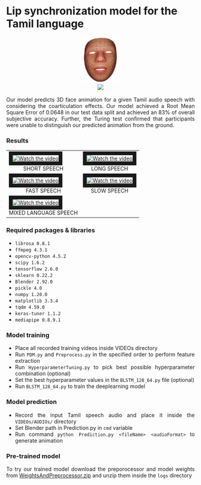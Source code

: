 # Lip synchronization model for the Tamil language

<div align="center">
    <img src="mesh.png" width="100"/>
</div>

<div align="center">
    <img src="https://img.shields.io/github/license/MohamedSabthar/Lip-synchronization-model-for-the-Tamil-language"/>
</div>

<div align="justify">
<p>
 Our model predicts 3D face animation for a given Tamil audio speech with considering the coarticulation effects. Our model achieved a Root Mean Square Error of 0.0648 in our test data split and achieved an 83% of overall subjective accuracy. Further, the Turing test confirmed that participants were unable to distinguish our predicted animation from the ground.
</p>

### Results

<table>
  <tr>
    <td>
      <a
        href="https://www.youtube.com/embed/videoseries?controls=0&amp;list=PLCeMyGcfkc9gAmnLjAPLfmiK7w-HkJFoM"
        target="_blank"
      >
        <img
          src="https://i3.ytimg.com/vi/1ydDP6Z28Y8/maxresdefault.jpg"
          alt="Watch the video"
          border="10"
        />
      </a>
      <div align="center">SHORT SPEECH</div>
    </td>
    <td>
      <a
        href="https://www.youtube.com/embed/videoseries?controls=0&amp;list=PLCeMyGcfkc9iZfYKbhFqbDMOyJyiywfFS"
        target="_blank"
      >
        <img
          src="https://i3.ytimg.com/vi/hR1Qkq4Rjdw/maxresdefault.jpg"
          alt="Watch the video"
          border="10"
        />
      </a>
      <div align="center">LONG SPEECH</div>
    </td>
  </tr>
  <tr>
    <td>
      <a
        href="https://www.youtube.com/embed/videoseries?controls=0&amp;list=PLCeMyGcfkc9gonnxxaP39nBCH-FOMZkUn"
        target="_blank"
      >
        <img
          src="https://i3.ytimg.com/vi/gm2goBVYTl8/maxresdefault.jpg"
          alt="Watch the video"
          border="10"
        />
      </a>
      <div align="center">FAST SPEECH</div>
    </td>
    <td>
      <a
        href="https://www.youtube.com/embed/videoseries?controls=0&amp;list=PLCeMyGcfkc9jhrbjYOkWy15_OYxsZITAg"
        target="_blank"
      >
        <img
          src="https://i3.ytimg.com/vi/0aUZLm46wV4/maxresdefault.jpg"
          alt="Watch the video"
          border="10"
        />
      </a>
      <div align="center">SLOW SPEECH</div>
    </td>
  </tr>
  <tr>
    <td>
      <a
        href="https://www.youtube.com/embed/videoseries?controls=0&amp;list=PLCeMyGcfkc9jGoLEHl9mM-AUJ3tRHjyF0"
        target="_blank"
      >
        <img
          src="https://i3.ytimg.com/vi/hpdGtkj_oD8/maxresdefault.jpg"
          alt="Watch the video"
          border="10"
        />
      </a>
      <div align="center">MIXED LANGUAGE SPEECH</div>
    </td>
  </tr>
</table>

### Required packages & libraries

- `librosa 0.8.1`
- `ffmpeg 4.3.1 `
- `opencv-python 4.5.2`
- `scipy 1.6.2`
- `tensorflow 2.6.0`
- `sklearn 0.22.2`
- `Blender 2.92.0`
- `pickle 4.0`
- `numpy 1.20.0`
- `matplotlib 3.3.4`
- `tqdm 4.59.0`
- `keras-tuner 1.1.2`
- `mediapipe 0.8.9.1`

### Model training

- Place all recorded training videos inside VIDEOs directory
- Run `PDM.py` and `Preprocess.py` in the specified order to perform feature extraction
- Run `HyperparameterTuning.py` to pick best possible hyperparameter combination (optional)
- Set the best hyperparameter values in the `BLSTM_128_64.py` file (optional)
- Run `BLSTM_128_64.py` to train the deeplearning model

### Model prediction

- Record the input Tamil speech audio and place it inside the `VIDEOs/AUDIOs/` directory
- Set Blender path in Prediction.py in `cmd` variable
- Run command `python Prediction.py <fileName> <audioFormat>` to generate animation

### Pre-trained model

To try our trained model download the preporocessor and model weights from [WeightsAndPreprocessor.zip](https://drive.google.com/file/d/1nRPOQnRJTJzOf20rFS7lXZzyWpGL69mQ/view?usp=sharing) and unzip them inside the `logs` directory